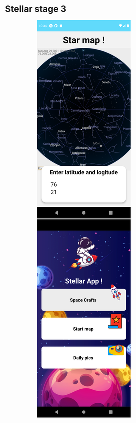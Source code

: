 <h1>Stellar stage 3</h1>



<p align="center">
  <img src="https://github.com/Arabhya07092007/STELLAR-STAGE-3-/blob/main/Screenshot_1630213452.png?raw=true" width="300" title="Stellar home screen">
  <img src="https://github.com/Arabhya07092007/STELLAR-STAGE-3-/blob/main/Screenshot_1630213479.png?raw=true" width="300" title="Stellar home screen">
</p>
